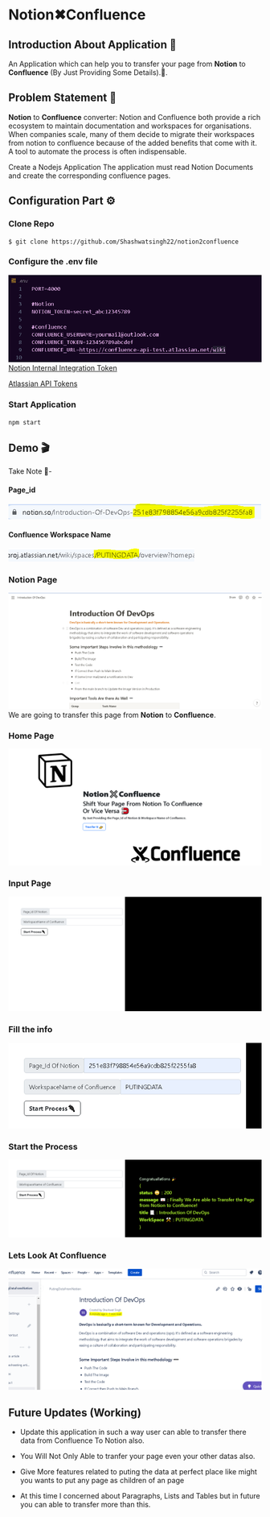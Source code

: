 # Notion✖Confluence

## Introduction About Application 🤔
An Application which can help you to transfer your page from **Notion** to **Confluence** (By Just Providing Some Details).🧲.

## Problem Statement 👀
**Notion** to **Confluence** converter: Notion and Confluence both provide a rich ecosystem to maintain documentation and workspaces for organisations. When companies scale, many of them decide to migrate their workspaces from notion to confluence because of the added benefits that come with it. A tool to automate the process is often indispensable.

Create a Nodejs Application The application must read Notion Documents and create the corresponding confluence pages.

## Configuration Part ⚙
###  Clone Repo

    $ git clone https://github.com/Shashwatsingh22/notion2confluence
 ### Configure the .env file
![.env file](https://github.com/Shashwatsingh22/notion2confluence/blob/main/Demo/env1.PNG)
[Notion Internal Integration Token](https://www.notion.so/my-integrations)
 

[Atlassian API Tokens](https://id.atlassian.com/manage-profile)

### Start Application

    npm start

## Demo 🎬
Take Note 📝- 
#### Page_id
![Notion PageId](https://github.com/Shashwatsingh22/notion2confluence/blob/main/Demo/notionPageId.PNG)
#### Confluence Workspace Name
![Conf WorkSpaceName](https://github.com/Shashwatsingh22/notion2confluence/blob/main/Demo/workspacenameConf.PNG)
### Notion Page 
![Notion Page](https://github.com/Shashwatsingh22/notion2confluence/blob/main/Demo/notionPage.PNG)
We are going to transfer this page from **Notion** to **Confluence**.
### Home Page
![Application Home Page](https://github.com/Shashwatsingh22/notion2confluence/blob/main/Demo/HomePage.PNG)
### Input Page
![Input Page](https://github.com/Shashwatsingh22/notion2confluence/blob/main/Demo/InputPage.PNG)
### Fill the info
![Fill Up the iNfo](https://github.com/Shashwatsingh22/notion2confluence/blob/main/Demo/FillInfo.PNG)
### Start the Process
![Start Process Output](https://github.com/Shashwatsingh22/notion2confluence/blob/main/Demo/ResultProcess.PNG)
### Lets Look At Confluence
![Final Transfer to the Confluence](https://github.com/Shashwatsingh22/notion2confluence/blob/main/Demo/confFinal.PNG)

## Future Updates (Working)

 - Update this application in such a way user can able to transfer
   there data              from Confluence To Notion also.
  
 - You Will Not Only Able to tranfer your page even your other datas
   also.   
   
 - Give More features related to puting the data at perfect    place
   like might you wants to put any page as children of an page

   

 - At this time I concerned about Paragraphs, Lists and Tables but in future 
   you can able to transfer more than this.

    
